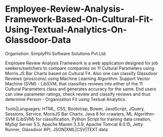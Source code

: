 # Employee-Review-Analysis-Framework-Based-On-Cultural-Fit-Using-Textual-Analytics-On-Glassdoor-Data

Organistion: SimplyPhi Software Solutions Pvt.Ltd.

Employee Review Analysis Framework is a web application designed for job seekers/switchers to compare companies on 11 Cultural Parameters using Morris.JS Bar Charts based on Cultural Fit. Also one can classify Glassdoor Reviews (pros/cons) using Machine Learning Algorithm: Support Vector Machine (SVM) - LibSVM, that classifies reviews into either of  the 11 Cultural Parameters class and generates accuracy for the same. End users can view  parameter ratings, check review and classify reviews and thus determine Person - Organization Fit using Textual Analytics.

Tools|Languages: HTML, CSS, Bootstrap, Bower, JavaScript, JQuery, Sessions, Service, MorisJS Bar Charts,
                 Java 8 for crawlers, ML Algorithm- SVM (LibSVM) for classification, Python Script for training data creation, 
                 MySql Server 5.5, Apache Maven 3.3.9, Apache Tomcat 8.0.15, Jetty Runner, Glassdoor API, JSON|XML|CSV|TEXT data
